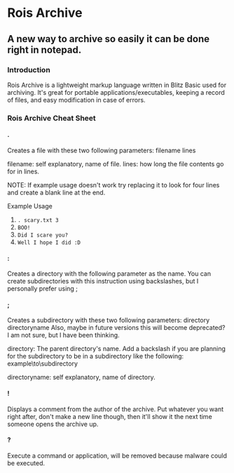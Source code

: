 # Rois Archive



## A new way to archive so easily it can be done right in notepad.




### Introduction



Rois Archive is a lightweight markup language written in Blitz Basic used
for archiving. It's great for portable applications/executables, keeping a record
of files, and easy modification in case of errors.



### Rois Archive Cheat Sheet



#### .

Creates a file with these two following parameters: filename lines



filename: self explanatory, name of file.
lines: how long the file contents go for in lines.



NOTE: If example usage doesn't work try replacing it to look for four
lines and create a blank line at the end.



Example Usage
1. `. scary.txt 3`
2. `BOO!`
3. `Did I scare you?`
4. `Well I hope I did :D`




#### :

Creates a directory with the following parameter as the name.
You can create subdirectories with this instruction using backslashes,
but I personally prefer using ;



#### ;

Creates a subdirectory with these two following parameters: directory directoryname
Also, maybe in future versions this will become deprecated? I am not sure,
but I have been thinking.



directory: The parent directory's name. Add a backslash if you are planning for the
subdirectory to be in a subdirectory like the following: example\\to\\subdirectory



directoryname: self explanatory, name of directory.



#### !

Displays a comment from the author of the archive. Put whatever you want right after,
don't make a new line though, then it'll show it the next time someone opens the archive
up.

#### ?

Execute a command or application, will be removed because malware could be executed.

